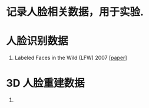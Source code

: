 # 记录人脸相关数据，用于实验.
# 人脸识别数据
1. Labeled Faces in the Wild (LFW) 2007  [[paper](http://vis-www.cs.umass.edu/lfw/lfw.pdf)]
# 3D 人脸重建数据
1. 
